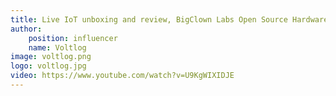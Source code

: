 ```yaml
---
title: Live IoT unboxing and review, BigClown Labs Open Source Hardware!
author:
    position: influencer
    name: Voltlog
image: voltlog.png
logo: voltlog.jpg
video: https://www.youtube.com/watch?v=U9KgWIXIDJE
---
```

